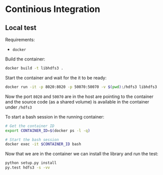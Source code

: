 # Continious Integration

## Local test

Requirements:
-  `docker`

Build the container:
```bash
docker build -t libhdfs3 .
```

Start the container and wait for the it to be ready:

```bash
docker run -it -p 8020:8020 -p 50070:50070 -v $(pwd):/hdfs3 libhdfs3
```

Now the port `8020` and `50070` are in the host are pointing to the container and the source code (as a shared volume) is available in the container under `/hdfs3`

To start a bash session in the running container:

```bash
# Get the container ID
export CONTAINER_ID=$(docker ps -l -q)

# Start the bash session
docker exec -it $CONTAINER_ID bash
```

Now that we are in the container we can install the library and run the test:

```bash
python setup.py install
py.test hdfs3 -s -vv
```
